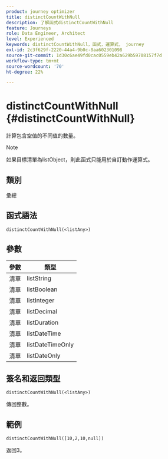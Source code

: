 ```yaml
---
product: journey optimizer
title: distinctCountWithNull
description: 了解函式distinctCountWithNull
feature: Journeys
role: Data Engineer, Architect
level: Experienced
keywords: distinctCountWithNull，函式，運算式， journey
exl-id: 2c3f629f-2220-44a4-9b0c-8aa602301098
source-git-commit: 1d30c6ae49fd0cac0559eb42a629b59708157f7d
workflow-type: tm+mt
source-wordcount: '70'
ht-degree: 22%

---
```


# distinctCountWithNull {#distinctCountWithNull}

計算包含空值的不同值的數量。

>[!NOTE]
>
>如果目標清單為listObject，則此函式只能用於自訂動作運算式。

## 類別

彙總

## 函式語法

`distinctCountWithNull(<listAny>)`

## 參數

| 參數 | 類型 |
|-----------|------------------|
| 清單 | listString |
| 清單 | listBoolean |
| 清單 | listInteger |
| 清單 | listDecimal |
| 清單 | listDuration |
| 清單 | listDateTime |
| 清單 | listDateTimeOnly |
| 清單 | listDateOnly |

## 簽名和返回類型

`distinctCountWithNull(<listAny>)`

傳回整數。

## 範例

`distinctCountWithNull([10,2,10,null])`

返回3。

